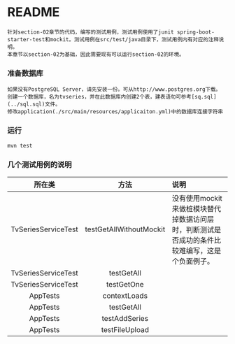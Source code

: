 README
===========================
    针对section-02章节的代码，编写的测试用例，测试用例使用了junit spring-boot-starter-test和mockit。测试用例在src/test/java目录下，测试用例内有对应的注释说明。
    本章节以section-02为基础，因此需要现有可以运行section-02的环境。


### 准备数据库
    如果没有PostgreSQL Server，请先安装一份。可从http://www.postgres.org下载。
    创建一个数据库，名为tvseries，并在此数据库内创建2个表，建表语句可参考[sq.sql](../sql.sql)文件。
    修改application(./src/main/resources/applicaiton.yml)中的数据库连接字符串

### 运行
```bash
mvn test
```
### 几个测试用例的说明

| 所在类 | 方法 | 说明 |
|:-----:|:----:|:-----|
|TvSeriesServiceTest | testGetAllWithoutMockit | 没有使用mockit来做桩模块替代掉数据访问层时，判断测试是否成功的条件比较难编写，这是个负面例子。 |
|TvSeriesServiceTest | testGetAll |  |
|TvSeriesServiceTest | testGetOne |  |
|AppTests | contextLoads |  |
|AppTests | testGetAll |  |
|AppTests | testAddSeries |  |
|AppTests | testFileUpload |   |

